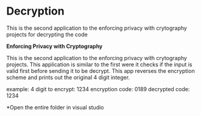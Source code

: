 # Decryption

This is the second application to the enforcing privacy with crytography projects for decrypting the code

**Enforcing Privacy with Cryptography**

This is the second application to the enforcing privacy with crytography projects.
This application is similar to the first were it checks if the input is valid first before
sending it to be decrypt. This app reverses the encryption scheme and prints out the original 4 digit integer.

example:
4 digit to encrypt: 1234
encryption code: 0189
decrypted code: 1234

*Open the entire folder in visual studio
